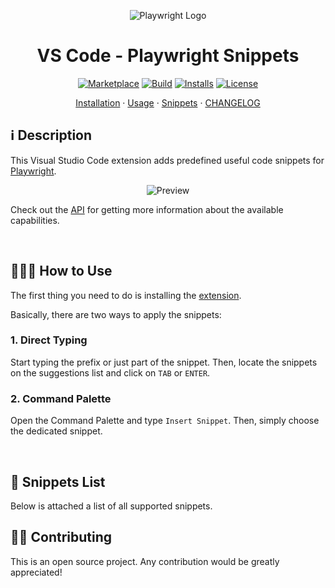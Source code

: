 <p align="center">
  <img src="https://github.com/nitayneeman/vscode-playwright-snippets/blob/main/images/playwright-logo.png?raw=true" alt="Playwright Logo">
</p>

<h1 align="center">VS Code - Playwright Snippets</h1>

<p align="center">
  <a href="https://marketplace.visualstudio.com/items?itemName=nitayneeman.playwright-snippets"><img src="https://vsmarketplacebadge.apphb.com/version/nitayneeman.playwright-snippets.svg?label=Playwright%20Snippets&&color=2b3137" alt="Marketplace"></a>
  <a href="https://travis-ci.com/nitayneeman/vscode-playwright-snippets"><img src="https://travis-ci.com/nitayneeman/vscode-playwright-snippets.svg?token=vHfpxFNvotCsScqrpvMs&branch=main" alt="Build"></a>
  <a href="https://marketplace.visualstudio.com/items?itemName=nitayneeman.playwright-snippets"><img src="https://vsmarketplacebadge.apphb.com/installs/nitayneeman.playwright-snippets.svg?color=blue" alt="Installs"></a>
  <a href="https://github.com/nitayneeman/vscode-playwright-snippets/blob/main/LICENSE"><img src="https://img.shields.io/badge/license-MIT-lightgray.svg" alt="License"></a>
</p>

<p align="center">
  <a href="https://marketplace.visualstudio.com/items?itemName=nitayneeman.playwright-snippets">Installation</a> ·
  <a href="https://github.com/nitayneeman/vscode-playwright-snippets#-how-to-use">Usage</a> ·
  <a href="https://github.com/nitayneeman/vscode-playwright-snippets#-snippets-list">Snippets</a> ·
  <a href="https://github.com/nitayneeman/vscode-playwright-snippets/blob/main/CHANGELOG.md">CHANGELOG</a>
</p>

## ℹ️️ Description

This Visual Studio Code extension adds predefined useful code snippets for [Playwright](https://playwright.dev/).

<p align="center">
  <img src="https://github.com/nitayneeman/vscode-playwright-snippets/blob/main/images/preview.gif?raw=true" alt="Preview">
</p>

Check out the [API](https://playwright.dev/docs/api/class-playwright) for getting more information about the available capabilities.

<br>

## 👨🏻‍🏫 How to Use

The first thing you need to do is installing the [extension](https://marketplace.visualstudio.com/items?itemName=nitayneeman.playwright-snippets).

Basically, there are two ways to apply the snippets:

### 1. Direct Typing

Start typing the prefix or just part of the snippet. Then, locate the snippets on the suggestions list and click on `TAB` or `ENTER`.

### 2. Command Palette

Open the Command Palette and type `Insert Snippet`. Then, simply choose the dedicated snippet.

<br>

## 📄 Snippets List

Below is attached a list of all supported snippets.

## 💁🏻 Contributing

This is an open source project. Any contribution would be greatly appreciated!
